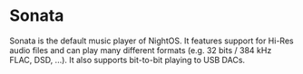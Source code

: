 # Sonata

Sonata is the default music player of NightOS. It features support for Hi-Res audio files and can play many different formats (e.g. 32 bits / 384 kHz FLAC, DSD, ...). It also supports bit-to-bit playing to USB DACs.
